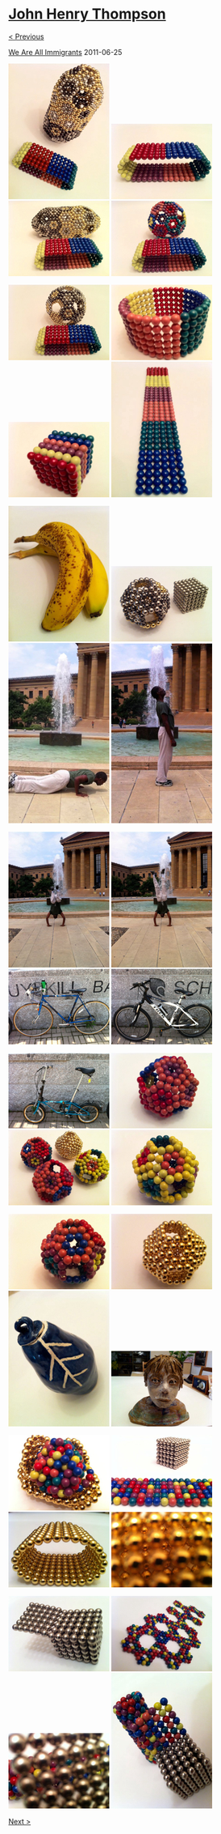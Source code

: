 # [John Henry Thompson](../README.md)

[< Previous](2011-07-10-1.md)



[We Are All Immigrants](http://marc.digitalcitymechanics.com/2011/06/25/we-are-all-immigrants/)
2011-06-25

[![](../media/2011-06-22/Magnetic-Balls-IMG_0724-thumb.jpg)](../posts/2011-06-22-1.md) [![](../media/2011-06-22/Magnetic-Balls-IMG_0721-thumb.jpg)](../posts/2011-06-22-2.md) [![](../media/2011-06-22/Magnetic-Balls-IMG_0725-thumb.jpg)](../posts/2011-06-22-3.md) [![](../media/2011-06-22/Magnetic-Balls-IMG_0723-thumb.jpg)](../posts/2011-06-22-4.md)

[![](../media/2011-06-22/Magnetic-Balls-IMG_0722-thumb.jpg)](../posts/2011-06-22-5.md) [![](../media/2011-06-22/Magnetic-Balls-IMG_0719-thumb.jpg)](../posts/2011-06-22-6.md) [![](../media/2011-06-22/Magnetic-Balls-Color-cube-6x6-thumb.jpg)](../posts/2011-06-22-7.md) [![](../media/2011-06-22/Magnetic-Balls-IMG_0715-thumb.jpg)](../posts/2011-06-22-8.md)

[![](../media/2011-06-21/Table-IMG_0668-thumb.jpg)](../posts/2011-06-21-1.md) [![](../media/2011-06-19/Magnetic-Balls-IMG_0543-thumb.jpg)](../posts/2011-06-19-1.md) [![](../media/2011-06-18/Sun-Salutation-Art-Museum-Fountain-Sun-Salutation-Art-Museum-Fou-thumb.jpg)](../posts/2011-06-18-1.md) [![](../media/2011-06-18/Bike-Ride-To-Art-Museum-IMG_0530-thumb.jpg)](../posts/2011-06-18-2.md)

[![](../media/2011-06-18/Bike-Ride-To-Art-Museum-IMG_0529-thumb.jpg)](../posts/2011-06-18-3.md) [![](../media/2011-06-18/Bike-Ride-To-Art-Museum-IMG_0527-thumb.jpg)](../posts/2011-06-18-4.md) [![](../media/2011-06-18/Bike-Ride-To-Art-Museum-IMG_0525-thumb.jpg)](../posts/2011-06-18-5.md) [![](../media/2011-06-18/Bike-Ride-To-Art-Museum-IMG_0524-thumb.jpg)](../posts/2011-06-18-6.md)

[![](../media/2011-06-18/Bike-Ride-To-Art-Museum-IMG_0523-thumb.jpg)](../posts/2011-06-18-7.md) [![](../media/2011-06-18/Magnetic-Balls-IMG_0512-thumb.jpg)](../posts/2011-06-18-8.md) [![](../media/2011-06-18/Magnetic-Balls-IMG_0522-thumb.jpg)](../posts/2011-06-18-9.md) [![](../media/2011-06-18/Magnetic-Balls-IMG_0513-thumb.jpg)](../posts/2011-06-18-10.md)

[![](../media/2011-06-18/Magnetic-Balls-IMG_0514-thumb.jpg)](../posts/2011-06-18-11.md) [![](../media/2011-06-18/Magnetic-Balls-IMG_0516-thumb.jpg)](../posts/2011-06-18-12.md) [![](../media/2011-06-16/Table-Rajni-Ceramic-Jar-thumb.jpg)](../posts/2011-06-16-1.md) [![](../media/2011-06-16/Table-Rajni-Ceramic-Head-thumb.jpg)](../posts/2011-06-16-2.md)

[![](../media/2011-06-15/Magnetic-Balls-IMG_0447-thumb.jpg)](../posts/2011-06-15-1.md) [![](../media/2011-06-15/Magnetic-Balls-IMG_0418-thumb.jpg)](../posts/2011-06-15-2.md) [![](../media/2011-06-15/Magnetic-Balls-IMG_0436-thumb.jpg)](../posts/2011-06-15-3.md) [![](../media/2011-06-15/Magnetic-Balls-IMG_0437-thumb.jpg)](../posts/2011-06-15-4.md)

[![](../media/2011-06-15/Magnetic-Balls-IMG_0387-thumb.jpg)](../posts/2011-06-15-5.md) [![](../media/2011-06-15/Magnetic-Balls-IMG_0384-thumb.jpg)](../posts/2011-06-15-6.md) [![](../media/2011-06-15/Magnetic-Balls-IMG_0398-thumb.jpg)](../posts/2011-06-15-7.md) [![](../media/2011-06-15/Magnetic-Balls-IMG_0411-thumb.jpg)](../posts/2011-06-15-8.md)

[Next >](2011-03-22-1.md)